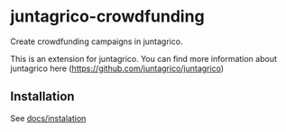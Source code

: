 # juntagrico-crowdfunding

Create crowdfunding campaigns in juntagrico.

This is an extension for juntagrico. You can find more information about juntagrico here
(https://github.com/juntagrico/juntagrico)

## Installation

See [docs/instalation](https://github.com/juntagrico/juntagrico-crowdfunding/blob/master/juntagrico_crowdfunding/docs/instalation.rst)